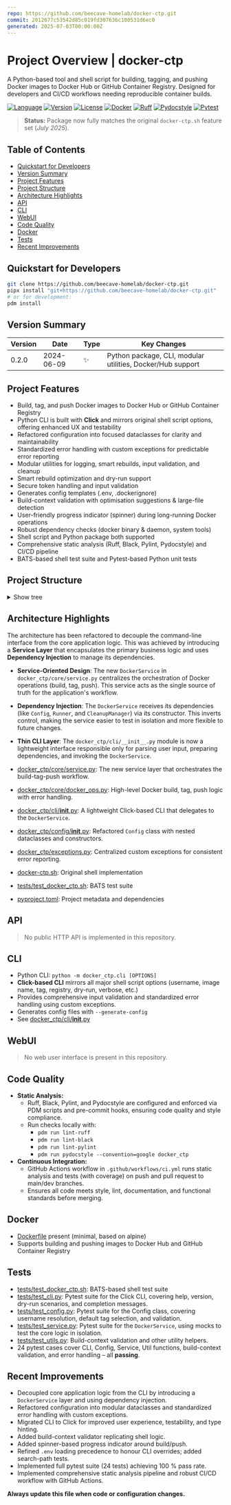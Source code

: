 ```yaml
---
repo: https://github.com/beecave-homelab/docker-ctp.git
commit: 2012677c53542d85c019fd307636c100531d6ec0
generated: 2025-07-03T00:00:00Z
---
```

<!-- SECTIONS:API,CLI,WEBUI,CI,DOCKER,TESTS -->

# Project Overview | docker-ctp

A Python-based tool and shell script for building, tagging, and pushing Docker images to Docker Hub or GitHub Container Registry. Designed for developers and CI/CD workflows needing reproducible container builds.

[![Language](https://img.shields.io/badge/Python-3.13.5-blue)](https://www.python.org/)
[![Version](https://img.shields.io/badge/Version-0.2.0-brightgreen)](#version-summary)
[![License](https://img.shields.io/badge/license-MIT-green)](LICENSE)
[![Docker](https://img.shields.io/badge/docker-supported-blue)](Dockerfile)
[![Ruff](https://img.shields.io/badge/code%20style-ruff-000000.svg)](https://github.com/astral-sh/ruff)
[![Pydocstyle](https://img.shields.io/badge/docs%20style-pydocstyle-blue.svg)](https://github.com/PyCQA/pydocstyle)
[![Pytest](https://img.shields.io/badge/tests-pytest-green)](https://docs.pytest.org/en/stable/)

> **Status:** Package now fully matches the original `docker-ctp.sh` feature set (_July 2025_).

## Table of Contents

- [Quickstart for Developers](#quickstart-for-developers)
- [Version Summary](#version-summary)
- [Project Features](#project-features)
- [Project Structure](#project-structure)
- [Architecture Highlights](#architecture-highlights)
- [API](#api)
- [CLI](#cli)
- [WebUI](#webui)
- [Code Quality](#code-quality)
- [Docker](#docker)
- [Tests](#tests)
- [Recent Improvements](#recent-improvements)

## Quickstart for Developers

```bash
git clone https://github.com/beecave-homelab/docker-ctp.git
pipx install "git+https://github.com/beecave-homelab/docker-ctp.git"
# or for development:
pdm install
```

## Version Summary

| Version | Date | Type | Key Changes |
|---|---|---|----|
| 0.2.0 | 2024-06-09 | ✨ | Python package, CLI, modular utilities, Docker/Hub support |

## Project Features

- Build, tag, and push Docker images to Docker Hub or GitHub Container Registry
- Python CLI is built with **Click** and mirrors original shell script options, offering enhanced UX and testability
- Refactored configuration into focused dataclasses for clarity and maintainability
- Standardized error handling with custom exceptions for predictable error reporting
- Modular utilities for logging, smart rebuilds, input validation, and cleanup
- Smart rebuild optimization and dry-run support
- Secure token handling and input validation
- Generates config templates (.env, .dockerignore)
- Build-context validation with optimisation suggestions & large-file detection
- User-friendly progress indicator (spinner) during long-running Docker operations
- Robust dependency checks (docker binary & daemon, system tools)
- Shell script and Python package both supported
- Comprehensive static analysis (Ruff, Black, Pylint, Pydocstyle) and CI/CD pipeline
- BATS-based shell test suite and Pytest-based Python unit tests

## Project Structure

<details><summary>Show tree</summary>

```text
.
├── docker_ctp/           # Main Python package
│   ├── cli/              # Click-based CLI entrypoint and main workflow
│   ├── core/             # Docker logic (build, tag, push)
│   │   ├── docker_ops.py
│   │   └── service.py    # Service layer for core application logic
│   ├── config/           # Refactored Config dataclasses and env loading
│   ├── exceptions.py     # Custom exception classes for standardized error handling
│   ├── utils/            # Utilities: logging, rebuild, validation, etc.
│   ├── main.py           # Entrypoint
│   └── __main__.py       # Entrypoint
├── docker-ctp.sh         # Original shell script
├── install.sh            # Shell script installer
├── src/docker_ctp/       # Packaging stub
├── tests/                # Test scripts (BATS and Pytest)
│   ├── __init__.py       # Python test package initializer
│   ├── test_cli.py       # Pytest suite for CLI
│   ├── test_config.py    # Pytest suite for Config
│   ├── test_service.py   # Pytest suite for the DockerService
│   ├── test_docker_ctp.sh  # BATS suite for shell script
│   └── test_smart_rebuild.sh # BATS suite for smart rebuild
├── to-do/                # Refactoring and improvement plans
├── Dockerfile            # Minimal Dockerfile
├── pyproject.toml        # Project metadata
├── README.md             # User documentation
└── project-overview.md   # (This file)
```

</details>

## Architecture Highlights

The architecture has been refactored to decouple the command-line interface from the core application logic. This was achieved by introducing a **Service Layer** that encapsulates the primary business logic and uses **Dependency Injection** to manage its dependencies.

- **Service-Oriented Design**: The new `DockerService` in `docker_ctp/core/service.py` centralizes the orchestration of Docker operations (build, tag, push). This service acts as the single source of truth for the application's workflow.
- **Dependency Injection**: The `DockerService` receives its dependencies (like `Config`, `Runner`, and `CleanupManager`) via its constructor. This inverts control, making the service easier to test in isolation and more flexible to future changes.
- **Thin CLI Layer**: The `docker_ctp/cli/__init__.py` module is now a lightweight interface responsible only for parsing user input, preparing dependencies, and invoking the `DockerService`.

- [docker_ctp/core/service.py](docker_ctp/core/service.py): The new service layer that orchestrates the build-tag-push workflow.
- [docker_ctp/core/docker_ops.py](https://github.com/beecave-homelab/docker-ctp/blob/2012677c53542d85c019fd307636c100531d6ec0/docker_ctp/core/docker_ops.py): High-level Docker build, tag, push logic with error handling.
- [docker_ctp/cli/**init**.py](docker_ctp/cli/__init__.py): A lightweight Click-based CLI that delegates to the `DockerService`.
- [docker_ctp/config/**init**.py](docker_ctp/config/__init__.py): Refactored `Config` class with nested dataclasses and constructors.
- [docker_ctp/exceptions.py](docker_ctp/exceptions.py): Centralized custom exceptions for consistent error reporting.
- [docker-ctp.sh](https://github.com/beecave-homelab/docker-ctp/blob/2012677c53542d85c019fd307636c100531d6ec0/docker-ctp.sh): Original shell implementation
- [tests/test_docker_ctp.sh](https://github.com/beecave-homelab/docker-ctp/blob/2012677c53542d85c019fd307636c100531d6ec0/tests/test_docker_ctp.sh): BATS test suite
- [pyproject.toml](https://github.com/beecave-homelab/docker-ctp/blob/2012677c53542d85c019fd307636c100531d6ec0/pyproject.toml): Project metadata and dependencies

## API
>
> No public HTTP API is implemented in this repository.

## CLI

- Python CLI: `python -m docker_ctp.cli [OPTIONS]`
- **Click-based CLI** mirrors all major shell script options (username, image name, tag, registry, dry-run, verbose, etc.)
- Provides comprehensive input validation and standardized error handling using custom exceptions.
- Generates config files with `--generate-config`
- See [docker_ctp/cli/**init**.py](docker_ctp/cli/__init__.py)

## WebUI
>
> No web user interface is present in this repository.

## Code Quality

- **Static Analysis:**
  - Ruff, Black, Pylint, and Pydocstyle are configured and enforced via PDM scripts and pre-commit hooks, ensuring code quality and style compliance.
  - Run checks locally with:
    - `pdm run lint-ruff`
    - `pdm run lint-black`
    - `pdm run lint-pylint`
    - `pdm run pydocstyle --convention=google docker_ctp`
- **Continuous Integration:**
  - GitHub Actions workflow in `.github/workflows/ci.yml` runs static analysis and tests (with coverage) on push and pull request to main/dev branches.
  - Ensures all code meets style, lint, documentation, and functional standards before merging.

## Docker

- [Dockerfile](https://github.com/beecave-homelab/docker-ctp/blob/2012677c53542d85c019fd307636c100531d6ec0/Dockerfile) present (minimal, based on alpine)
- Supports building and pushing images to Docker Hub and GitHub Container Registry

## Tests

- [tests/test_docker_ctp.sh](https://github.com/beecave-homelab/docker-ctp/blob/2012677c53542d85c019fd307636c100531d6ec0/tests/test_docker_ctp.sh): BATS-based shell test suite
- [tests/test_cli.py](tests/test_cli.py): Pytest suite for the Click CLI, covering help, version, dry-run scenarios, and completion messages.
- [tests/test_config.py](tests/test_config.py): Pytest suite for the Config class, covering username resolution, default tag selection, and validation.
- [tests/test_service.py](tests/test_service.py): Pytest suite for the `DockerService`, using mocks to test the core logic in isolation.
- [tests/test_utils.py](tests/test_utils.py): Build-context validation and other utility helpers.
- 24 pytest cases cover CLI, Config, Service, Util functions, build-context validation, and error handling – all **passing**.

## Recent Improvements

- Decoupled core application logic from the CLI by introducing a `DockerService` layer and using dependency injection.
- Refactored configuration into modular dataclasses and standardized error handling with custom exceptions.
- Migrated CLI to Click for improved user experience, testability, and type hinting.
- Added build-context validator replicating shell logic.
- Added spinner-based progress indicator around build/push.
- Refined `.env` loading precedence to honour CLI overrides; added search-path tests.
- Implemented full pytest suite (24 tests) achieving 100 % pass rate.
- Implemented comprehensive static analysis pipeline and robust CI/CD workflow with GitHub Actions.

**Always update this file when code or configuration changes.**
